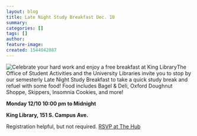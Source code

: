 ```yaml
---
layout: blog
title: Late Night Study Breakfast Dec. 10
summary:
categories: []
tags: []
author:
feature-image:
created: 1544042887
---
```

![Celebrate your hard work and enjoy a free breakfast at King Library](/images/post-images/LNSB-Screen-Half_0.jpg)The Office of Student Activities and the University Libraries invite you to stop by our semesterly Late Night Study Breakfast to take a quick study break and refuel with some food! Food includes Bagel & Deli, Oxford Doughnut Shoppe, Skippers, Insomnia Cookies, and more!

**Monday 12/10 10:00 pm to Midnight**

**King Library, 151 S. Campus Ave.**

Registration helpful, but not required. [RSVP at The Hub](https://miamioh.campuslabs.com/engage/event/2902698)

